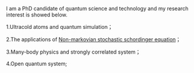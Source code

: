 I am a PhD candidate of quantum science and technology and my research interest is showed below.

1.Ultracold atoms and quantum simulation；

2.The applications of [Non-markovian stochastic schordinger equation](Non-markovian_stochastic_schordinger_equation.md)；

3.Many-body physics and strongly correlated system；

4.Open quantum system;

